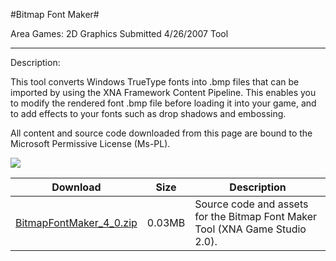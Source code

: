 #Bitmap Font Maker#

Area
Games: 2D Graphics
Submitted
4/26/2007
Tool

---

Description:

This tool converts Windows TrueType fonts into .bmp files that can be imported by using the XNA Framework Content Pipeline. This enables you to modify the rendered font .bmp file before loading it into your game, and to add effects to your fonts such as drop shadows and embossing.


All content and source code downloaded from this page are bound to the Microsoft Permissive License (Ms-PL).

![](https://github.com/DDReaper/XNAGameStudio/blob/master/Images/XNA_BitmapFontMaker_02_small.jpg)

	

Download | Size | Description
---|---|---|
[BitmapFontMaker_4_0.zip](https://github.com/DDReaper/XNAGameStudio/blob/master/Samples/BitmapFontMaker_4_0.zip?raw=true) | 0.03MB | Source code and assets for the Bitmap Font Maker Tool (XNA Game Studio 2.0). 